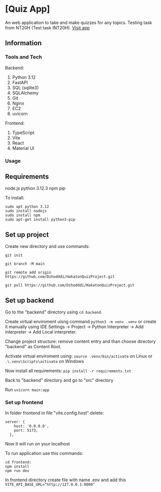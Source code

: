 # [Quiz App]
An web application to take and make quizzes for any topics. Testing task from NT20H (Test task INT20H). [Visit app](http://13.60.96.236:5173)

## Information

### Tools and Tech

Backend:
1. Python 3.12
2. FastAPI
3. SQL (sqlite3)
4. SQLAlchemy
5. Git
6. Nginx
7. EC2
8. uvicorn

Frontend:
1. TypeScript
2. Vite
3. React
4. Material UI

### Usage

## Requirements

node.js
python 3.12.3
npm
pip

To install:
```
sudo apt python 3.12
sudo install nodejs
sudo install npm
sudo apt-get install python3-pip
```
## Set up project

Create new directory and use commands: 

```git init```

```git branch -M main```

```git remote add origin https://github.com/Dzhodddi/HakatonQuizProject.git```

```git pull https://github.com/Dzhodddi/HakatonQuizProject.git ```

## Set up backend

Go to the "backend" directory using ```cd backend```.


Create virtual enviroment uisng command ```python3 -m venv .venv``` or create it manually using IDE Settings -> Project -> Python Interpreter -> Add interpreter -> Add Local interpreter.


Change project structure: remove content entry and than choose directory "backend" as Content Root.


Activate virtual enviroment using: ```source .venv/bin/activate``` on Linux or ``` .\.venv\Scripts\activate``` on Windows


Now install all requirements: ```pip install -r requirements.txt ```

Back to "backend" directory and go to "src" directory

Run ```uvicorn main:app```


### Set up frontend

In folder frontend in file "vite.config.host" delete:
```
server: {
    host: '0.0.0.0',
    port: 5173,
  },
```
Now it will run on your localhost

To run application use this commands:
```
cd frontend:
npm install
npm run dev
```
In frontend directory create file with name .env and add this ```VITE_API_BASE_URL="http://127.0.0.1:8000"```
